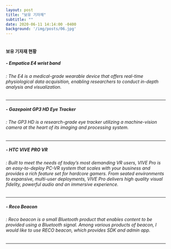 ```yaml
---
layout: post
title: "보유 기자재"
subtitle: ""
date: 2020-06-11 14:14:00 -0400
background: '/img/posts/06.jpg'
---
```



#### <br> 보유 기자재 현황
##### - Empatica E4 wrist band
###### : The E4 is a medical-grade wearable device that offers real-time physiological data acquisition, enabling researchers to conduct in-depth analysis and visualization.</br>
---
##### - Gazepoint GP3 HD Eye Tracker
###### : The GP3 HD is a research-grade eye tracker utilizing a machine-vision camera at the heart of its imaging and processing system.</br>
---
##### - HTC VIVE PRO VR 
###### : Built to meet the needs of today’s most demanding VR users, VIVE Pro is an easy-to-deploy PC-VR system that scales with your business and provides a rich feature set for hardcore gamers. From seated environments to expansive, multi-user deployments, VIVE Pro delivers high quality visual fidelity, powerful audio and an immersive experience.</br>
---
##### - Reco Beacon
###### : Reco beacon is a small Bluetooth product that enables content to be provided using a Bluetooth signal. Among various products of beacon, I would like to use RECO beacon, which provides SDK and admin app.
---
